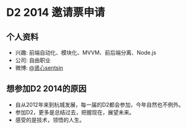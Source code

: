 # D2 2014 邀请票申请

## 个人资料

- 兴趣: 前端自动化、模块化、MVVM、前后端分离、Node.js
- 公司: 自由职业
- 微博: [@贤心sentsin](http://weibo.com/SentsinXu)

## 想参加D2 2014的原因

- 自从2012年来到杭城发展，每一届的D2都会参加，今年自然也不例外。
- 参加D2，更多是总结过去，把握现在，展望未来。
- 感受的是技术，领悟的人生。



